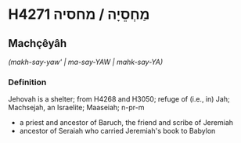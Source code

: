 # H4271 מַחְסֵיָה / מחסיה

## Machçêyâh

_(makh-say-yaw' | ma-say-YAW | mahk-say-YA)_

### Definition

Jehovah is a shelter; from H4268 and H3050; refuge of (i.e., in) Jah; Machsejah, an Israelite; Maaseiah; n-pr-m

- a priest and ancestor of Baruch, the friend and scribe of Jeremiah
- ancestor of Seraiah who carried Jeremiah's book to Babylon
